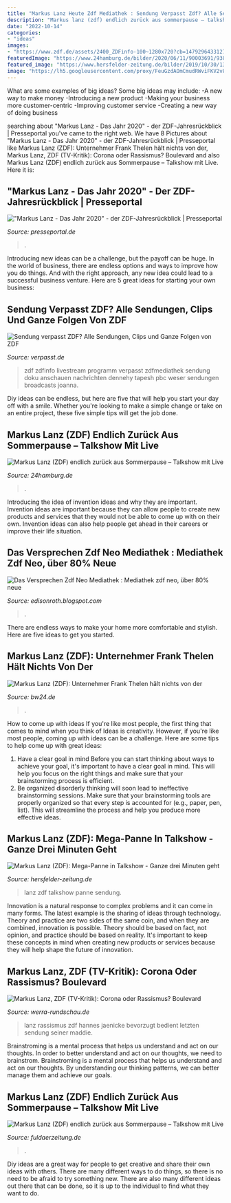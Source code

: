 ```yaml
---
title: "Markus Lanz Heute Zdf Mediathek : Sendung Verpasst Zdf? Alle Sendungen, Clips Und Ganze Folgen Von Zdf"
description: "Markus lanz (zdf) endlich zurück aus sommerpause – talkshow mit live"
date: "2022-10-14"
categories:
- "ideas"
images:
- "https://www.zdf.de/assets/2400_ZDFinfo-100~1280x720?cb=1479296433127"
featuredImage: "https://www.24hamburg.de/bilder/2020/06/11/90003691/9389915-markus-lanz-zdf-comeback-sommerpause-hamburg-politik-coronavirus-diskussion-1NTXyO098uf9.jpg"
featured_image: "https://www.hersfelder-zeitung.de/bilder/2019/10/30/13180563/1759372810-markus-lanz-zdf-irre-panne-zum-start-sendung-mitarbeiter-macht-fatalen-fehler-UoRahRcwLef.jpg"
image: "https://lh5.googleusercontent.com/proxy/FeuGzdAOmCmudRWviFKV2v8vw_VIAPGIWJVfNdsizdgUKx_WU48wbT1pHSf3VtRRA4EPtRU8-kLP-l_3RLbKojyi0R5ChBGQXRJnx2CT8cCzagg14IdxcaMhfYdN7USJKb4r4lHRs5P5qWSu6cbVLuYdiPoGVKjVsDG7WTMdLcAyzMdK5Pdl-czRMQRzAz1fUXiSh50_=s0-d"
---
```



What are some examples of big ideas?
Some big ideas may include: 
-A new way to make money 
-Introducing a new product 
-Making your business more customer-centric 
-Improving customer service 
-Creating a new way of doing business

	

		
searching about &quot;Markus Lanz - Das Jahr 2020&quot; - der ZDF-Jahresrückblick | Presseportal you've came to the right web. We have 8 Pictures about &quot;Markus Lanz - Das Jahr 2020&quot; - der ZDF-Jahresrückblick | Presseportal like Markus Lanz (ZDF): Unternehmer Frank Thelen hält nichts von der, Markus Lanz, ZDF (TV-Kritik): Corona oder Rassismus? Boulevard and also Markus Lanz (ZDF) endlich zurück aus Sommerpause – Talkshow mit Live. Here it is:
		
    
## &quot;Markus Lanz - Das Jahr 2020&quot; - Der ZDF-Jahresrückblick | Presseportal

<img loading=lazy src="https://cache.pressmailing.net/thumbnail/highlight/76c41bfc-6684-4ee0-bc2b-b0d78b0fd4e6/77698-0-1.OTS_IPTC.jpg?crop=0,4,630,412" onerror="this.onerror=null;this.src='https://tse3.mm.bing.net/th?id=OIP.sAY0MruwmsDhhh18MXfUxAHaE1&amp;pid=15.1';" alt="&quot;Markus Lanz - Das Jahr 2020&quot; - der ZDF-Jahresrückblick | Presseportal">

_Source: presseportal.de_

>. 

	

Introducing new ideas can be a challenge, but the payoff can be huge. In the world of business, there are endless options and ways to improve how you do things. And with the right approach, any new idea could lead to a successful business venture. Here are 5 great ideas for starting your own business: 

    
## Sendung Verpasst ZDF? Alle Sendungen, Clips Und Ganze Folgen Von ZDF

<img loading=lazy src="https://www.zdf.de/assets/2400_ZDFinfo-100~1280x720?cb=1479296433127" onerror="this.onerror=null;this.src='https://tse2.mm.bing.net/th?id=OIP.rvbSSt07C-5uwoHcC7VK5gHaEK&amp;pid=15.1';" alt="Sendung verpasst ZDF? Alle Sendungen, Clips und Ganze Folgen von ZDF">

_Source: verpasst.de_

>zdf zdfinfo livestream programm verpasst zdfmediathek sendung doku anschauen nachrichten dennehy tapesh pbc weser sendungen broadcasts joanna. 

	

Diy ideas can be endless, but here are five that will help you start your day off with a smile. Whether you're looking to make a simple change or take on an entire project, these five simple tips will get the job done.

    
## Markus Lanz (ZDF) Endlich Zurück Aus Sommerpause – Talkshow Mit Live

<img loading=lazy src="https://www.24hamburg.de/bilder/2020/06/11/90003691/9389915-markus-lanz-zdf-comeback-sommerpause-hamburg-politik-coronavirus-diskussion-1NTXyO098uf9.jpg" onerror="this.onerror=null;this.src='https://tse1.mm.bing.net/th?id=OIP.MUFit6pJsCY_5M3dKUk9MQHaEK&amp;pid=15.1';" alt="Markus Lanz (ZDF) endlich zurück aus Sommerpause – Talkshow mit Live">

_Source: 24hamburg.de_

>. 

	

Introducing the idea of invention ideas and why they are important.
Invention ideas are important because they can allow people to create new products and services that they would not be able to come up with on their own. Invention ideas can also help people get ahead in their careers or improve their life situation.

    
## Das Versprechen Zdf Neo Mediathek : Mediathek Zdf Neo, über 80% Neue

<img loading=lazy src="https://lh5.googleusercontent.com/proxy/FeuGzdAOmCmudRWviFKV2v8vw_VIAPGIWJVfNdsizdgUKx_WU48wbT1pHSf3VtRRA4EPtRU8-kLP-l_3RLbKojyi0R5ChBGQXRJnx2CT8cCzagg14IdxcaMhfYdN7USJKb4r4lHRs5P5qWSu6cbVLuYdiPoGVKjVsDG7WTMdLcAyzMdK5Pdl-czRMQRzAz1fUXiSh50_=s0-d" onerror="this.onerror=null;this.src='https://tse1.mm.bing.net/th?id=OIP.UguT_GLl3ned_9iVDbQH6QHaDj&amp;pid=15.1';" alt="Das Versprechen Zdf Neo Mediathek : Mediathek zdf neo, über 80% neue">

_Source: edisonroth.blogspot.com_

>. 

	

There are endless ways to make your home more comfortable and stylish. Here are five ideas to get you started.

    
## Markus Lanz (ZDF): Unternehmer Frank Thelen Hält Nichts Von Der

<img loading=lazy src="https://www.bw24.de/bilder/2020/10/22/90076803/19362155-markus-lanz-zdf-frank-thelen-vox-coronavirus-sars-cov-2-digitalisierung-hamburg-oekonomie-1B3s3YF18Yef.jpg" onerror="this.onerror=null;this.src='https://tse3.mm.bing.net/th?id=OIP.ftrxqsX7OUZNgYhuspMw7QHaEK&amp;pid=15.1';" alt="Markus Lanz (ZDF): Unternehmer Frank Thelen hält nichts von der">

_Source: bw24.de_

>. 

	

How to come up with ideas
If you're like most people, the first thing that comes to mind when you think of Ideas is creativity. However, if you're like most people, coming up with ideas can be a challenge. 
Here are some tips to help come up with great ideas: 
1. Have a clear goal in mind 
Before you can start thinking about ways to achieve your goal, it's important to have a clear goal in mind. This will help you focus on the right things and make sure that your brainstorming process is efficient. 
2. Be organized 
 disorderly thinking will soon lead to ineffective brainstorming sessions. Make sure that your brainstorming tools are properly organized so that every step is accounted for (e.g., paper, pen, list). This will streamline the process and help you produce more effective ideas. 

    
## Markus Lanz (ZDF): Mega-Panne In Talkshow - Ganze Drei Minuten Geht

<img loading=lazy src="https://www.hersfelder-zeitung.de/bilder/2019/10/30/13180563/1759372810-markus-lanz-zdf-irre-panne-zum-start-sendung-mitarbeiter-macht-fatalen-fehler-UoRahRcwLef.jpg" onerror="this.onerror=null;this.src='https://tse2.mm.bing.net/th?id=OIP.v6Lf8WPpmtedD-5aGuNSJAHaEK&amp;pid=15.1';" alt="Markus Lanz (ZDF): Mega-Panne in Talkshow - Ganze drei Minuten geht">

_Source: hersfelder-zeitung.de_

>lanz zdf talkshow panne sendung. 

	

Innovation is a natural response to complex problems and it can come in many forms. The latest example is the sharing of ideas through technology. Theory and practice are two sides of the same coin, and when they are combined, innovation is possible. Theory should be based on fact, not opinion, and practice should be based on reality. It's important to keep these concepts in mind when creating new products or services because they will help shape the future of innovation.

    
## Markus Lanz, ZDF (TV-Kritik): Corona Oder Rassismus? Boulevard

<img loading=lazy src="https://www.werra-rundschau.de/bilder/2020/06/11/13794860/998660862-markus-lanz-fall-maddie-corona-rassismus-1wa7.jpg" onerror="this.onerror=null;this.src='https://tse1.mm.bing.net/th?id=OIP.6DK0XV5qHB_grzDgj5mvGgHaEK&amp;pid=15.1';" alt="Markus Lanz, ZDF (TV-Kritik): Corona oder Rassismus? Boulevard">

_Source: werra-rundschau.de_

>lanz rassismus zdf hannes jaenicke bevorzugt bedient letzten sendung seiner maddie. 

	

Brainstroming is a mental process that helps us understand and act on our thoughts.
In order to better understand and act on our thoughts, we need to brainstrom. Brainstroming is a mental process that helps us understand and act on our thoughts. By understanding our thinking patterns, we can better manage them and achieve our goals.

    
## Markus Lanz (ZDF) Endlich Zurück Aus Sommerpause – Talkshow Mit Live

<img loading=lazy src="https://www.fuldaerzeitung.de/bilder/2020/06/11/90003691/9389915-markus-lanz-zdf-comeback-sommerpause-hamburg-politik-coronavirus-diskussion-1NTXyO098uNG.jpg" onerror="this.onerror=null;this.src='https://tse4.mm.bing.net/th?id=OIP.A9GpSZW69nZlPv7Of2JjJgHaEK&amp;pid=15.1';" alt="Markus Lanz (ZDF) endlich zurück aus Sommerpause – Talkshow mit Live">

_Source: fuldaerzeitung.de_

>. 

	

Diy ideas are a great way for people to get creative and share their own ideas with others. There are many different ways to do things, so there is no need to be afraid to try something new. There are also many different ideas out there that can be done, so it is up to the individual to find what they want to do.

